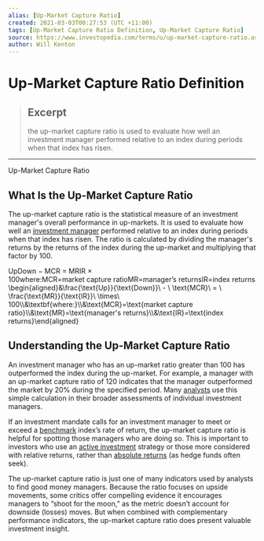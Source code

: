 ```yaml
---
alias: [Up-Market Capture Ratio]
created: 2021-03-03T00:27:53 (UTC +11:00)
tags: [Up-Market Capture Ratio Definition, Up-Market Capture Ratio]
source: https://www.investopedia.com/terms/u/up-market-capture-ratio.asp
author: Will Kenton
---
```


# Up-Market Capture Ratio Definition

> ## Excerpt
> the up-market capture ratio is used to evaluate how well an investment manager performed relative to an index during periods when that index has risen.

---

Up-Market Capture Ratio
## What Is the Up-Market Capture Ratio

The up-market capture ratio is the statistical measure of an investment manager's overall performance in up-markets. It is used to evaluate how well an [investment manager](https://www.investopedia.com/terms/i/investment-manager.asp) performed relative to an index during periods when that index has risen. The ratio is calculated by dividing the manager's returns by the returns of the index during the up-market and multiplying that factor by 100.

UpDown − MCR \= MRIR × 100where:MCR\=market capture ratioMR\=manager’s returnsIR\=index returns\\begin{aligned}&\\frac{\\text{Up}}{\\text{Down}}\\ - \\ \\text{MCR}\\ = \\ \\frac{\\text{MR}}{\\text{IR}}\\ \\times\\ 100\\\\&\\textbf{where:}\\\\&\\text{MCR}=\\text{market capture ratio}\\\\&\\text{MR}=\\text{manager's returns}\\\\&\\text{IR}=\\text{index returns}\\end{aligned}

## Understanding the Up-Market Capture Ratio

An investment manager who has an up-market ratio greater than 100 has outperformed the index during the up-market. For example, a manager with an up-market capture ratio of 120 indicates that the manager outperformed the market by 20% during the specified period. Many [analysts](https://www.investopedia.com/terms/a/analyst.asp) use this simple calculation in their broader assessments of individual investment managers.

If an investment mandate calls for an investment manager to meet or exceed a [benchmark](https://www.investopedia.com/terms/b/benchmark.asp) index’s rate of return, the up-market capture ratio is helpful for spotting those managers who are doing so. This is important to investors who use an [active investment](https://www.investopedia.com/terms/a/activeinvesting.asp) strategy or those more considered with relative returns, rather than [absolute returns](https://www.investopedia.com/terms/a/absolutereturn.asp) (as hedge funds often seek).

The up-market capture ratio is just one of many indicators used by analysts to find good money managers. Because the ratio focuses on upside movements, some critics offer compelling evidence it encourages managers to “shoot for the moon,” as the metric doesn’t account for downside (losses) moves. But when combined with complementary performance indicators, the up-market capture ratio does present valuable investment insight.

